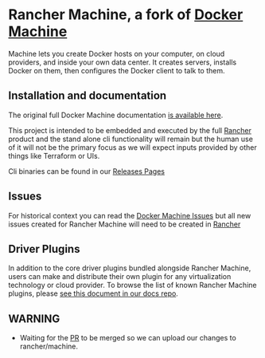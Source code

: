 # Rancher Machine, a fork of [Docker Machine](https://github.com/docker/machine)

Machine lets you create Docker hosts on your computer, on cloud providers, and
inside your own data center. It creates servers, installs Docker on them, then
configures the Docker client to talk to them.

## Installation and documentation
The original full Docker Machine documentation [is available here](https://gcbw.github.io/docker.github.io/machine/).

This project is intended to be embedded and executed by the full [Rancher](https://github.com/rancher/rancher) product
and the stand alone cli functionality will remain but the human use of it will not be the primary focus as we will expect
inputs provided by other things like Terraform or UIs.

Cli binaries can be found in our [Releases Pages](https://github.com/rancher/machine/releases)

## Issues

For historical context you can read the [Docker Machine Issues](https://github.com/docker/machine/issues)
but all new issues created for Rancher Machine will need to be created 
in [Rancher](https://github.com/rancher/rancher/issues) 

## Driver Plugins

In addition to the core driver plugins bundled alongside Rancher Machine, users
can make and distribute their own plugin for any virtualization technology or
cloud provider.  To browse the list of known Rancher Machine plugins, please [see
this document in our
docs repo](https://github.com/docker/docker.github.io/blob/master/machine/AVAILABLE_DRIVER_PLUGINS.md).

## WARNING

- Waiting for the [PR](https://github.com/rancher/machine/pull/36) to be merged so we can upload our changes to rancher/machine.

